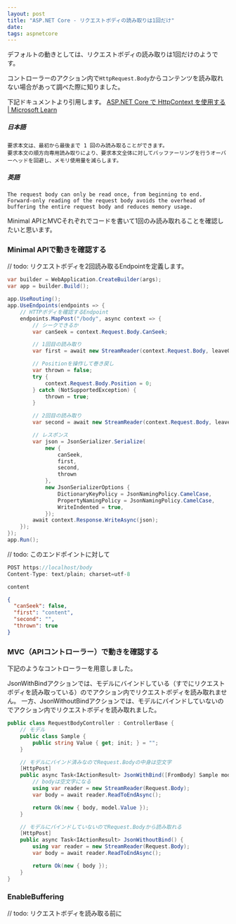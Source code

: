 ```yaml
---
layout: post
title: "ASP.NET Core - リクエストボディの読み取りは1回だけ"
date: 
tags: aspnetcore
---
```


デフォルトの動きとしては、リクエストボディの読み取りは1回だけのようです。

コントローラーのアクション内で`HttpRequest.Body`からコンテンツを読み取れない場合があって調べた際に知りました。

下記ドキュメントより引用します。
[ASP.NET Core で HttpContext を使用する &#124; Microsoft Learn](https://learn.microsoft.com/ja-jp/aspnet/core/fundamentals/use-http-context?view=aspnetcore-7.0#enable-request-body-buffering)

##### 日本語
```
要求本文は、最初から最後まで 1 回のみ読み取ることができます。
要求本文の順方向専用読み取りにより、要求本文全体に対してバッファーリングを行うオーバーヘッドを回避し、メモリ使用量を減らします。
```

##### 英語
```
The request body can only be read once, from beginning to end.
Forward-only reading of the request body avoids the overhead of buffering the entire request body and reduces memory usage.
```

Minimal APIとMVCそれぞれでコードを書いて1回のみ読み取れることを確認したいと思います。

### Minimal APIで動きを確認する

// todo:
リクエストボディを2回読み取るEndpointを定義します。

```csharp
var builder = WebApplication.CreateBuilder(args);
var app = builder.Build();

app.UseRouting();
app.UseEndpoints(endpoints => {
	// HTTPボディを確認するEndpoint
	endpoints.MapPost("/body", async context => {
		// シークできるか
		var canSeek = context.Request.Body.CanSeek;

		// 1回目の読み取り
		var first = await new StreamReader(context.Request.Body, leaveOpen: true).ReadToEndAsync();

		// Positionを操作して巻き戻し
		var thrown = false;
		try {
			context.Request.Body.Position = 0;
		} catch (NotSupportedException) {
			thrown = true;
		}

		// 2回目の読み取り
		var second = await new StreamReader(context.Request.Body, leaveOpen: true).ReadToEndAsync();

		// レスポンス
		var json = JsonSerializer.Serialize(
			new {
				canSeek,
				first,
				second,
				thrown
			},
			new JsonSerializerOptions {
				DictionaryKeyPolicy = JsonNamingPolicy.CamelCase,
				PropertyNamingPolicy = JsonNamingPolicy.CamelCase,
				WriteIndented = true,
			});
		await context.Response.WriteAsync(json);
	});
});
app.Run();
```

// todo:
このエンドポイントに対して

```csharp
POST https://localhost/body
Content-Type: text/plain; charset=utf-8

content
```

```json
{
  "canSeek": false,
  "first": "content",
  "second": "",
  "thrown": true
}
```


### MVC（APIコントローラー）で動きを確認する

下記のようなコントローラーを用意しました。

JsonWithBindアクションでは、モデルにバインドしている（すでにリクエストボディを読み取っている）のでアクション内でリクエストボディを読み取れません。
一方、JsonWithoutBindアクションでは、モデルにバインドしていないのでアクション内でリクエストボディを読み取れました。

```csharp
public class RequestBodyController : ControllerBase {
	// モデル
	public class Sample {
		public string Value { get; init; } = "";
	}

	// モデルにバインド済みなのでRequest.Bodyの中身は空文字
	[HttpPost]
	public async Task<IActionResult> JsonWithBind([FromBody] Sample model) {
		// bodyは空文字になる
		using var reader = new StreamReader(Request.Body);
		var body = await reader.ReadToEndAsync();

		return Ok(new { body, model.Value });
	}

	// モデルにバインドしていないのでRequest.Bodyから読み取れる
	[HttpPost]
	public async Task<IActionResult> JsonWithoutBind() {
		using var reader = new StreamReader(Request.Body);
		var body = await reader.ReadToEndAsync();

		return Ok(new { body });
	}
}
```

### EnableBuffering

// todo:
リクエストボディを読み取る前に
